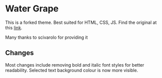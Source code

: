 # Water Grape

This is a forked theme. Best suited for HTML, CSS, JS.
Find the original at this [link](https://github.com/scivarolo/overthinking-vscode-theme).

Many thanks to scivarolo for providing it

## Changes
Most changes include removing bold and italic font styles for better readability. Selected text background colour is now more visible.
